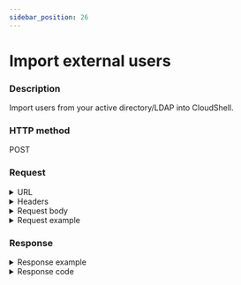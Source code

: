 ```yaml
---
sidebar_position: 26
---
```


# Import external users

### Description

Import users from your active directory/LDAP into CloudShell.

### HTTP method

POST

### Request

<details>
<summary>URL</summary>

```javascript
http://{Admin API IP}:{port#}/api/v1/integrations/IdentityManagement/users
```
</details>

<details>
<summary>Headers</summary>

Example header format:

`Authorization: Basic <authorization token returned from the login method>`

`Content-Type: application/json`

</details>

<details>
<summary>Request body</summary>

| Parameter | Description/Comments |
| --- | --- |
| UserName | External user name. Can be retrieved via [Get users from an external group](http://localhost:3000/cloudshell-help/next/api-guide/cs-admin-rest-api/get-users-from-an-external-group) |
| GroupName | External group name. Can be retrieved via [Get all external groups](http://localhost:3000/cloudshell-help/next/api-guide/cs-admin-rest-api/get-all-external-groups). <br/> TIP: You should import by group name for larger organizations containing hundreds of users as importing all users may fail due to active directory/LDAP limitations. |

</details>

<details>
<summary>Request example</summary>

```javascript
{
  "UserName": "James Porter",
}
```

By group name:

```javascript
{
  "GroupName": "Azure_DevOps_Cloud_Admins"
}
```
</details>

### Response

<details>
<summary>Response example</summary>

```javascript
{
    "Users": [
        {
            "Id": 11,
            "Sid": "750ad20a-ccf7-4185-a1d9-9202bd108f71",
            "Username": "automationuser",
            "Email": null,
            "IsActive": true,
            "IsAdmin": false,
            "GroupIds": [
                1
            ],
            "TimeZoneInfoId": null,
            "MaxReservationDuration": 1440,
            "MaxConcurrentReservations": 10,
            "MaxScheduledSandboxes": 10,
            "MaxOwnedBlueprints": 10,
            "MaxSavedSandboxes": null,
            "DomainRoles": [],
            "DomainName": "QUALISYSTEMS",
            "ImportedSid": "S-1-5-21-1487810946-2753822684-3978873285-7293"
        }
    ],
    "Errors": []
}
```
</details>

<details>
<summary>Response code</summary>

```javascript
200 OK
```
</details>